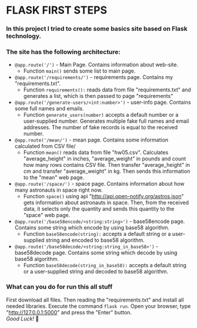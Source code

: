 # FLASK FIRST STEPS
### In this project I tried to create some basics site based on Flask technology.
### The site has the following architecture:
* `@app.route('/')` - Main Page. Contains information about web-site.
  * Function `main()` sends some list to main page.
* `@app.route('/requirements/')` - requirements page. Contains my "requirements.txt".
  * Function `requirements():` reads data from file "requirements.txt" and generates a list, which is then passed to page "requirements"
* `@app.route('/generate-users/<int:number>')` - user-info page. Contains some full names and emails.
  * Function `generate_users(number)` accepts a default number or a user-supplied number. Generates multiple fake full names and email addresses. The number of fake records is equal to the received number.
* `@app.route('/mean/')` - mean page. Contains some information calculated from CSV file/
  * Function `mean()` reads data from file "hw05.csv". Calculates "average_height" in inches, "average_weight" in pounds and count how many rows contains CSV file. Then transfer "average_height" in cm and transfer "average_weight" in kg. Then sends this information to the "mean" web page.
* `@app.route('/space/')` - space page. Contains information about how many astronauts in space right now.
  * Function `space()` using api "http://api.open-notify.org/astros.json" gets information about astronauts in space. Then, from the received data, it selects only the quantity and sends this quantity to the "space" web page.
* `@app.route('/base58encode/<string:string>')` - base58encode page. Contains some string which encode by using base58 algorithm.
  * Function `base58encode(string):` accepts a default string or a user-supplied string and encoded to base58 algorithm.
* `@app.route('/base58decode/<string:string_in_base58>')` - base58decode page. Contains some string which decode by using base58 algorithm.
  * Function `base58decode(string_in_base58):` accepts a default string or a user-supplied string and decoded to base58 algorithm.
### What can you do for run this all stuff
First download all files. Then reading the "requirements.txt" and install all needed libraries. Execute the command `flask run`. Open your browser, type "http://127.0.0.1:5000" and press the "Enter" button.\
_Good Luck!_ :metal: